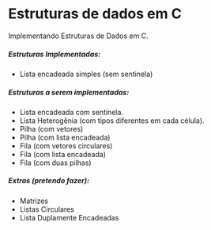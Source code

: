# Estruturas de dados em C
Implementando Estruturas de Dados em C.

##### Estruturas Implementadas:
- Lista encadeada simples (sem sentinela)
##### Estruturas a serem implementadas:
- Lista encadeada com sentinela.
- Lista Heterogênia (com tipos diferentes em cada célula).
- Pilha (com vetores)
- Pilha (com lista encadeada)
- Fila (com vetores circulares)
- Fila (com lista encadeada)
- Fila (com duas pilhas)
##### Extras (pretendo fazer):
- Matrizes
- Listas Circulares
- Lista Duplamente Encadeadas